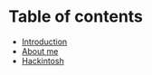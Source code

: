 # Table of contents

* [Introduction](README.md)
* [About me](aboutme.md)
* [Hackintosh](Hackintosh.md)

